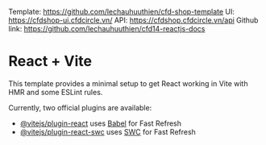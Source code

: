 Template: https://github.com/lechauhuuthien/cfd-shop-template
UI: https://cfdshop-ui.cfdcircle.vn/
API: https://cfdshop.cfdcircle.vn/api
Github link: https://github.com/lechauhuuthien/cfd14-reactjs-docs

# React + Vite

This template provides a minimal setup to get React working in Vite with HMR and some ESLint rules.

Currently, two official plugins are available:

- [@vitejs/plugin-react](https://github.com/vitejs/vite-plugin-react/blob/main/packages/plugin-react/README.md) uses [Babel](https://babeljs.io/) for Fast Refresh
- [@vitejs/plugin-react-swc](https://github.com/vitejs/vite-plugin-react-swc) uses [SWC](https://swc.rs/) for Fast Refresh
